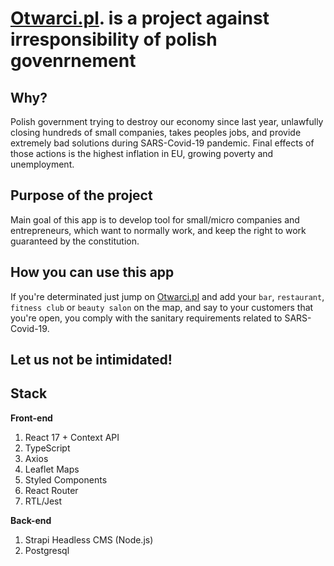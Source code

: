 # [Otwarci.pl](https://otwarci.pl). is a project against irresponsibility of polish govenrnement

## Why?

Polish government trying to destroy our economy since last year, unlawfully closing hundreds of small companies, 
takes peoples jobs, and provide extremely bad solutions during SARS-Covid-19 pandemic.
Final effects of those actions is the highest inflation in EU, growing poverty and unemployment.

## Purpose of the project

Main goal of this app is to develop tool for small/micro companies and entrepreneurs, which want to normally work, 
and keep the right to work guaranteed by the constitution.

## How you can use this app

If you're determinated just jump on [Otwarci.pl](https://otwarci.pl) and add your `bar`, `restaurant`, `fitness club` or
`beauty salon` on the map, and say to your customers that you're open, you comply with the sanitary requirements 
related to SARS-Covid-19.

## Let us not be intimidated!

## Stack

**Front-end**
1. React 17 + Context API
2. TypeScript
3. Axios
4. Leaflet Maps
5. Styled Components
6. React Router
7. RTL/Jest

**Back-end**
1. Strapi Headless CMS (Node.js)
2. Postgresql

